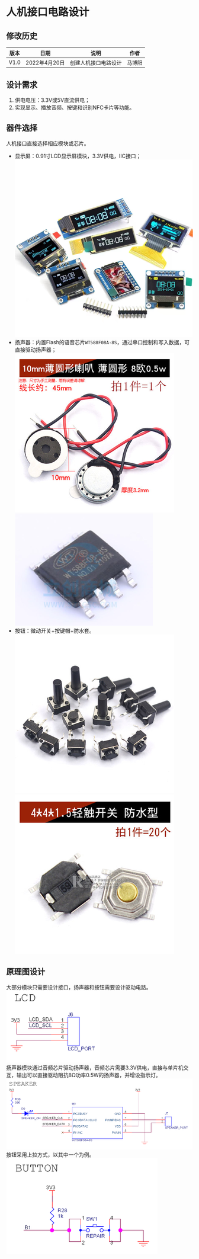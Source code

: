 # 人机接口电路设计  

## 修改历史  
|版本|日期|说明|作者|  
|----|----|----|----|  
|V1.0|2022年4月20日|创建人机接口电路设计|马博阳|  

## 设计需求  
1. 供电电压：3.3V或5V直流供电；  
2. 实现显示、播放音频、按键和识别NFC卡片等功能。  

## 器件选择  
人机接口直接选择相应模块或芯片。  
- 显示屏：0.91寸LCD显示屏模块，3.3V供电，IIC接口；  
![LCD](../../../Image/LCD.jpg)  
- 扬声器：内置Flash的语音芯片`WT588F08A-8S`，通过串口控制和写入数据，可直接驱动扬声器；  
![Speaker](../../../Image/Speaker.jpg)  
![SpeakerDriver](../../../Image/SpeakerDriver.png)  
- 按钮：微动开关+按键帽+防水套。  
![Button1](../../../Image/Button1.jpg)  
![Button2](../../../Image/Button2.jpg)  

## 原理图设计  
大部分模块只需要设计接口，扬声器和按钮需要设计驱动电路。  
![LCD_Schematic](../../../Image/LCD_Schematic.png)  
扬声器模块通过音频芯片驱动扬声器，音频芯片需要3.3V供电，直接与单片机交互，输出可以直接驱动阻抗8Ω功率0.5W的扬声器，并增设指示灯。  
![Speaker_Schematic](../../../Image/Speaker_Schematic.png)  
按钮采用上拉方式，以其中一个为例。  
![Button_Schematic](../../../Image/Button_Schematic.png)  
